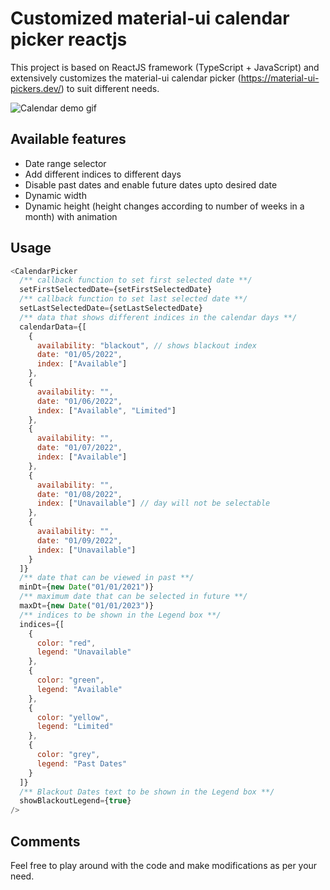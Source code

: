 # Customized material-ui calendar picker reactjs
This project is based on ReactJS framework (TypeScript + JavaScript) and extensively customizes the material-ui calendar picker (https://material-ui-pickers.dev/) to suit different needs.

![Calendar demo gif](https://github.com/bij-ace/customized-material-ui-calendar-picker/blob/main/Customized%20material-ui%20calendar%20picker.gif)

## Available features
- Date range selector
- Add different indices to different days
- Disable past dates and enable future dates upto desired date
- Dynamic width
- Dynamic height (height changes according to number of weeks in a month) with animation

## Usage
```react.js
<CalendarPicker
  /** callback function to set first selected date **/
  setFirstSelectedDate={setFirstSelectedDate}
  /** callback function to set last selected date **/
  setLastSelectedDate={setLastSelectedDate}
  /** data that shows different indices in the calendar days **/
  calendarData={[
    {
      availability: "blackout", // shows blackout index
      date: "01/05/2022",
      index: ["Available"]
    },
    {
      availability: "",
      date: "01/06/2022",
      index: ["Available", "Limited"]
    },
    {
      availability: "",
      date: "01/07/2022",
      index: ["Available"]
    },
    {
      availability: "",
      date: "01/08/2022",
      index: ["Unavailable"] // day will not be selectable
    },
    {
      availability: "",
      date: "01/09/2022",
      index: ["Unavailable"]
    }
  ]}
  /** date that can be viewed in past **/
  minDt={new Date("01/01/2021")}
  /** maximum date that can be selected in future **/
  maxDt={new Date("01/01/2023")}
  /** indices to be shown in the Legend box **/
  indices={[
    {
      color: "red",
      legend: "Unavailable"
    },
    {
      color: "green",
      legend: "Available"
    },
    {
      color: "yellow",
      legend: "Limited"
    },
    {
      color: "grey",
      legend: "Past Dates"
    }
  ]}
  /** Blackout Dates text to be shown in the Legend box **/
  showBlackoutLegend={true}
/>
```

## Comments
Feel free to play around with the code and make modifications as per your need.
